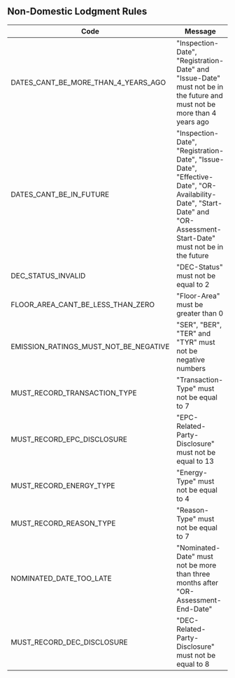 ## Non-Domestic Lodgment Rules

| Code                                  | Message                                                                                                                                                               |
|---------------------------------------|-----------------------------------------------------------------------------------------------------------------------------------------------------------------------|
| DATES_CANT_BE_MORE_THAN_4_YEARS_AGO   | "Inspection-Date", "Registration-Date" and "Issue-Date" must not be in the future and must not be more than 4 years ago                                               |
| DATES_CANT_BE_IN_FUTURE               | "Inspection-Date", "Registration-Date", "Issue-Date", "Effective-Date", "OR-Availability-Date", "Start-Date" and "OR-Assessment-Start-Date" must not be in the future |
| DEC_STATUS_INVALID                    | "DEC-Status" must not be equal to 2                                                                                                                                   |
| FLOOR_AREA_CANT_BE_LESS_THAN_ZERO     | "Floor-Area" must be greater than 0                                                                                                                                   |
| EMISSION_RATINGS_MUST_NOT_BE_NEGATIVE | "SER", "BER", "TER" and "TYR" must not be negative numbers                                                                                                            |
| MUST_RECORD_TRANSACTION_TYPE          | "Transaction-Type" must not be equal to 7                                                                                                                             |
| MUST_RECORD_EPC_DISCLOSURE            | "EPC-Related-Party-Disclosure" must not be equal to 13                                                                                                                |
| MUST_RECORD_ENERGY_TYPE               | "Energy-Type" must not be equal to 4                                                                                                                                  |
| MUST_RECORD_REASON_TYPE               | "Reason-Type" must not be equal to 7                                                                                                                                  |
| NOMINATED_DATE_TOO_LATE               | "Nominated-Date" must not be more than three months after "OR-Assessment-End-Date"                                                                                    |
| MUST_RECORD_DEC_DISCLOSURE            | "DEC-Related-Party-Disclosure" must not be equal to 8                                                                                                                 |
